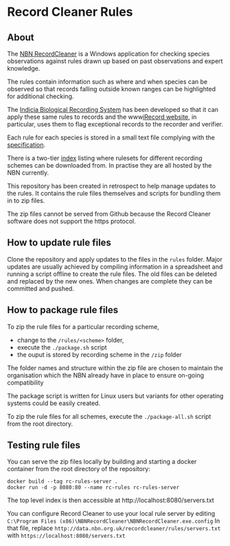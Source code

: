 # Record Cleaner Rules

## About
The [NBN RecordCleaner](https://nbn.org.uk/tools-and-resources/nbn-toolbox/nbn-record-cleaner/)
is a Windows application for checking species observations against rules drawn
up based on past observations and expert knowledge.

The rules contain information such as where and when species can be observed
so that records falling outside known ranges can be highlighted for additional 
checking.

The [Indicia Biological Recording System](http://www.indicia.org.uk/) has been
developed so that it can apply these same rules to records and the
www[iRecord website](https://www.brc.ac.uk/irecord/), in particular, uses them
to flag exceptional records to the recorder and verifier.

Each rule for each species is stored in a small text file complying with the
[specification](https://data.nbn.org.uk/recordcleaner/documentation/NBNRecordCleanerRuleGuide.pdf).

There is a two-tier [index](https://data.nbn.org.uk/recordcleaner/rules/servers.txt)
listing where rulesets for different recording schemes can be
downloaded from. In practise they are all hosted by the NBN currently.

This repository has been created in retrospect to help manage updates to the
rules. It contains the rule files themselves and scripts for bundling them in
to zip files.

The zip files cannot be served from Github because the Record Cleaner software
does not support the https protocol.

## How to update rule files
Clone the repository and apply updates to the files in the `rules` folder.
Major updates are usually achieved by compiling information in a spreadsheet
and running a script offline to create the rule files. The old files can be
deleted and replaced by the new ones. When changes are complete they can be
committed and pushed.

## How to package rule files
To zip the rule files for a particular recording scheme,
 - change to the `/rules/<scheme>` folder,
 - execute the `./package.sh` script
 - the ouput is stored by recording scheme in the `/zip` folder

 The folder names and structure within the zip file are chosen to maintain the
 organisation which the NBN already have in place to ensure on-going
 compatibility

The package script is written for Linux users but variants for other operating
systems could be easily created.

To zip the rule files for all schemes, execute the `./package-all.sh` script
from the root directory.

## Testing rule files
You can serve the zip files locally by building and starting a docker container
from the root directory of the repository:
```
docker build --tag rc-rules-server .
docker run -d -p 8080:80 --name rc-rules rc-rules-server
```
The top level index is then accessible at http://localhost:8080/servers.txt

You can configure Record Cleaner to use your local rule server by
editing `C:\Program Files (x86)\NBNRecordCleaner\NBNRecordCleaner.exe.config`
In that file, replace `http://data.nbn.org.uk/recordcleaner/rules/servers.txt`
with `https://localhost:8080/servers.txt`

